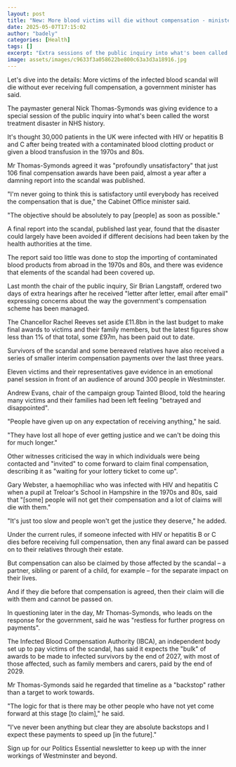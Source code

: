 ```yaml
---
layout: post
title: "New: More blood victims will die without compensation - minister"
date: 2025-05-07T17:15:02
author: "badely"
categories: [Health]
tags: []
excerpt: "Extra sessions of the public inquiry into what's been called the worst treatment disaster in NHS history are taking place."
image: assets/images/c9633f3a058622be800c63a3d3a18916.jpg
---
```


Let's dive into the details: More victims of the infected blood scandal will die without ever receiving full compensation, a government minister has said.

The paymaster general Nick Thomas-Symonds was giving evidence to a special session of the public inquiry into what's been called the worst treatment disaster in NHS history.

It's thought 30,000 patients in the UK were infected with HIV or hepatitis B and C after being treated with a contaminated blood clotting product or given a blood transfusion in the 1970s and 80s.

Mr Thomas-Symonds agreed it was "profoundly unsatisfactory" that just 106 final compensation awards have been paid, almost a year after a damning report into the scandal was published.

"I'm never going to think this is satisfactory until everybody has received the compensation that is due," the Cabinet Office minister said.

"The objective should be absolutely to pay [people] as soon as possible."

A final report into the scandal, published last year, found that the disaster could largely have been avoided if different decisions had been taken by the health authorities at the time.

The report said too little was done to stop the importing of contaminated blood products from abroad in the 1970s and 80s, and there was evidence that elements of the scandal had been covered up.

Last month the chair of the public inquiry, Sir Brian Langstaff, ordered two days of extra hearings after he received "letter after letter, email after email" expressing concerns about the way the government's compensation scheme has been managed.

The Chancellor Rachel Reeves set aside £11.8bn in the last budget to make final awards to victims and their family members, but the latest figures show less than 1% of that total, some £97m, has been paid out to date.

Survivors of the scandal and some bereaved relatives have also received a series of smaller interim compensation payments over the last three years.

Eleven victims and their representatives gave evidence in an emotional panel session in front of an audience of around 300 people in Westminster.

Andrew Evans, chair of the campaign group Tainted Blood, told the hearing many victims and their families had been left feeling "betrayed and disappointed".

"People have given up on any expectation of receiving anything," he said.

"They have lost all hope of ever getting justice and we can't be doing this for much longer."

Other witnesses criticised the way in which individuals were being contacted and "invited" to come forward to claim final compensation, describing it as "waiting for your lottery ticket to come up".

Gary Webster, a haemophiliac who was infected with HIV and hepatitis C when a pupil at Treloar's School in Hampshire in the 1970s and 80s, said that "[some] people will not get their compensation and a lot of claims will die with them."

"It's just too slow and people won't get the justice they deserve," he added.

Under the current rules, if someone infected with HIV or hepatitis B or C dies before receiving full compensation, then any final award can be passed on to their relatives through their estate.

But compensation can also be claimed by those affected by the scandal – a partner, sibling or parent of a child, for example – for the separate impact on their lives.

And if they die before that compensation is agreed, then their claim will die with them and cannot be passed on.

In questioning later in the day, Mr Thomas-Symonds, who leads on the response for the government, said he was "restless for further progress on payments".

The Infected Blood Compensation Authority (IBCA), an independent body set up to pay victims of the scandal, has said it expects the "bulk" of awards to be made to infected survivors by the end of 2027, with most of those affected, such as family members and carers, paid by the end of 2029.

Mr Thomas-Symonds said he regarded that timeline as a "backstop" rather than a target to work towards.

"The logic for that is there may be other people who have not yet come forward at this stage [to claim]," he said.

"I've never been anything but clear they are absolute backstops and I expect these payments to speed up [in the future]."

Sign up for our Politics Essential newsletter to keep up with the inner workings of Westminster and beyond.

